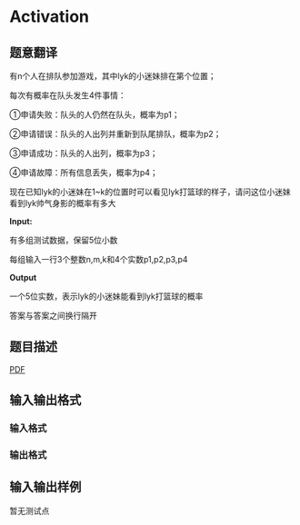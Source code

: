 # Activation

## 题意翻译

有n个人在排队参加游戏，其中lyk的小迷妹排在第个位置；

每次有概率在队头发生4件事情：

①申请失败：队头的人仍然在队头，概率为p1；

②申请错误：队头的人出列并重新到队尾排队，概率为p2；

③申请成功：队头的人出列，概率为p3；

④申请故障：所有信息丢失，概率为p4；

现在已知lyk的小迷妹在1~k的位置时可以看见lyk打篮球的样子，请问这位小迷妹看到lyk帅气身影的概率有多大

**Input:**

有多组测试数据，保留5位小数

每组输入一行3个整数n,m,k和4个实数p1,p2,p3,p4

**Output**

一个5位实数，表示lyk的小迷妹能看到lyk打篮球的概率

答案与答案之间换行隔开

## 题目描述

[problemUrl]: https://uva.onlinejudge.org/index.php?option=com_onlinejudge&Itemid=8&category=447&page=show_problem&problem=4244

[PDF](https://uva.onlinejudge.org/external/14/p1498.pdf)

## 输入输出格式

### 输入格式

### 输出格式

## 输入输出样例

暂无测试点

